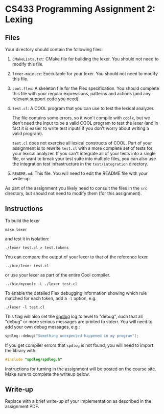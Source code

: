 # CS433 Programming Assignment 2: Lexing

## Files

Your directory should contain the following files:

1. `CMakeLists.txt`: CMake file for building the lexer. You should not need to modify this file.
1. `lexer-main.cc`: Executable for your lexer. You should not need to modify this file.
1. `cool.flex`: A skeleton file for the Flex specification. You should complete this file with your regular expressions, patterns and actions (and any relevant support code you need).
1. `test.cl`: A COOL program that you can use to test the lexical analyzer.

    The file contains some errors, so it won't compile with `coolc`, but we don't need the input to be a valid COOL program to test the lexer (and in fact it is easier to write test inputs if you don't worry about writing a valid program).
    
    `test.cl` does not exercise all lexical constructs of COOL. Part of your assignment is to rewrite `test.cl` with a more complete set of tests for your lexical analyzer. If you can't integrate all of your tests into a single file, or want to break your test suite into multiple files, you can also use the integration test infrastructure in the `test/integration` directory.

1. `README.md`: This file. You will need to edit the README file with your write-up. 

As part of the assignment you likely need to consult the files in the `src` directory, but should not need to modify them (for this assignment).

## Instructions

To build the lexer
```
make lexer
```
and test it in isolation:
```
./lexer test.cl > test.tokens
```

You can compare the output of your lexer to that of the reference lexer
```
../bin/lexer test.cl
```
or use your lexer as part of the entire Cool compiler.
```
../bin/mycoolc -L ./lexer test.cl
```

To enable the detailed Flex debugging information showing which rule matched for each token, add a `-l` option, e.g.
```
./lexer -l test.cl
```

This flag will also set the [spdlog](https://github.com/gabime/spdlog) log to level to "debug", such that all "debug" or more serious messages are printed to stderr. You will need to add your own debug messages, e.g.:
```cpp
spdlog::debug("Something unexpected happened in my program");
```

If you get compiler errors that `spdlog` is not found, you will need to import the library with:
```cpp
#include "spdlog/spdlog.h"
```

Instructions for turning in the assignment will be posted on the course site. Make sure to complete the writeup below.

## Write-up

Replace with a brief write-up of your implementation as described in the assignment PDF.
